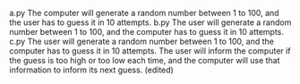 a.py
The computer will generate a random number between 1 to 100, and the user has to guess it in 10 attempts.
b.py
The user will generate a random number between 1 to 100, and the computer has to guess it in 10 attempts.
c.py
The user will generate a random number between 1 to 100, and the computer has to guess it in 10 attempts. The user will inform the computer if the guess is too high or too low each time, and the computer will use that information to inform its next guess. (edited) 
